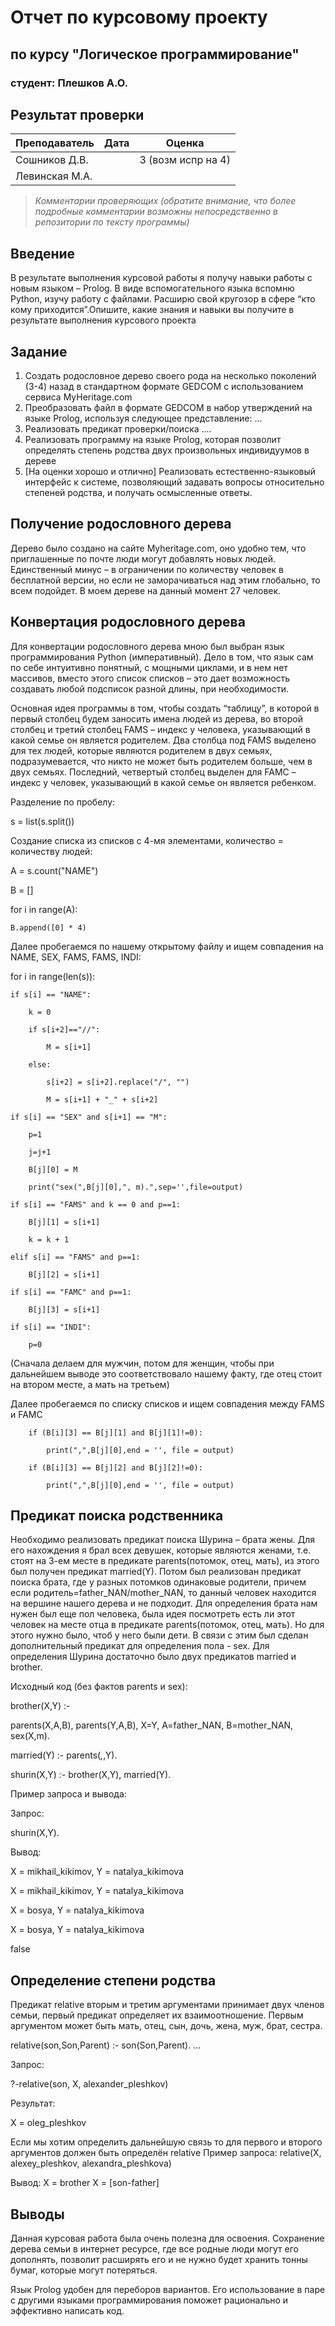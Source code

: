 # Отчет по курсовому проекту
## по курсу "Логическое программирование"

### студент: Плешков А.О.

## Результат проверки

| Преподаватель     | Дата         |  Оценка       |
|-------------------|--------------|---------------|
| Сошников Д.В. |              |      3    (возм испр на 4)      |
| Левинская М.А.|              |               |

> *Комментарии проверяющих (обратите внимание, что более подробные комментарии возможны непосредственно в репозитории по тексту программы)*

## Введение
В результате выполнения курсовой работы я получу навыки работы с новым языком – Prolog. В виде вспомогательного языка вспомню Python, изучу работу с файлами. Расширю свой кругозор в сфере “кто кому приходится”.Опишите, какие знания и навыки вы получите в результате выполнения курсового проекта

## Задание

 1. Создать родословное дерево своего рода на несколько поколений (3-4) назад в стандартном формате GEDCOM с использованием сервиса MyHeritage.com 
 2. Преобразовать файл в формате GEDCOM в набор утверждений на языке Prolog, используя следующее представление: ...
 3. Реализовать предикат проверки/поиска .... 
 4. Реализовать программу на языке Prolog, которая позволит определять степень родства двух произвольных индивидуумов в дереве
 5. [На оценки хорошо и отлично] Реализовать естественно-языковый интерфейс к системе, позволяющий задавать вопросы относительно степеней родства, и получать осмысленные ответы. 

## Получение родословного дерева

Дерево было создано на сайте Myheritage.com, оно удобно тем, что приглашенные по почте люди могут добавлять новых людей. Единственный минус – в ограничении по количеству человек в бесплатной версии, но если не заморачиваться над этим глобально, то всем подойдет. В моем дереве на данный момент 27 человек.

## Конвертация родословного дерева

Для конвертации родословного дерева мною был выбран язык программирования Python (императивный). Дело в том, что язык сам по себе интуитивно понятный, с мощными циклами, и в нем нет массивов, вместо этого список списков – это дает возможность создавать любой подсписок разной длины, при необходимости.

Основная идея программы в том, чтобы создать “таблицу”, в которой в первый столбец будем заносить имена людей из дерева, во второй столбец и третий столбец FAMS – индекс у человека, указывающий в какой семье он является родителем. Два столбца под FAMS выделено для тех людей, которые являются родителем в двух семьях, подразумевается, что никто не может быть родителем больше, чем в двух семьях. Последний, четвертый столбец выделен для FAMC – индекс у человек, указывающий в какой семье он является ребенком.

Разделение по пробелу:

s = list(s.split())

Создание списка из списков с 4-мя элементами, количество = количеству людей:

A = s.count("NAME")

B = []

for i in range(A):

    B.append([0] * 4)

Далее пробегаемся по нашему открытому файлу и ищем совпадения на NAME, SEX, FAMS, FAMS, INDI:

for i in range(len(s)):

    if s[i] == "NAME":

        k = 0

        if s[i+2]=="//":

            M = s[i+1]

        else:

            s[i+2] = s[i+2].replace("/", "")

            M = s[i+1] + "_" + s[i+2]

    if s[i] == "SEX" and s[i+1] == "M":

        p=1

        j=j+1

        B[j][0] = M

        print("sex(",B[j][0],", m).",sep='',file=output)

    if s[i] == "FAMS" and k == 0 and p==1:

        B[j][1] = s[i+1]

        k = k + 1

    elif s[i] == "FAMS" and p==1:

        B[j][2] = s[i+1]

    if s[i] == "FAMC" and p==1:

        B[j][3] = s[i+1]

    if s[i] == "INDI":

        p=0

(Сначала делаем для мужчин, потом для женщин, чтобы при дальнейшем выводе это соответствовало нашему факту, где отец стоит на втором месте, а мать на третьем)

Далее пробегаемся по списку списков и ищем совпадения между FAMS и FAMC

        if (B[i][3] == B[j][1] and B[j][1]!=0):

            print(",",B[j][0],end = '', file = output)

        if (B[i][3] == B[j][2] and B[j][2]!=0):

            print(",",B[j][0],end = '', file = output)

## Предикат поиска родственника

Необходимо реализовать предикат поиска Шурина – брата жены. Для его нахождения я брал всех девушек, которые являются женами, т.е. стоят на 3-ем месте в предикате parents(потомок, отец, мать), из этого был получен предикат married(Y). Потом был реализован предикат поиска брата, где у разных потомков одинаковые родители, причем если родитель=father_NAN/mother_NAN, то данный человек находится на вершине нашего дерева и не подходит. Для определения брата нам нужен был еще пол человека, была идея посмотреть есть ли этот человек на месте отца в предикате parents(потомок, отец, мать). Но для этого нужно было, чтоб у него были дети. В связи с этим был сделан дополнительный предикат для определения пола - sex. Для определения Шурина достаточно было двух предикатов married и brother.

Исходный код (без фактов parents и sex):

brother(X,Y) :- 

parents(X,A,B), parents(Y,A,B), X\=Y, A\=father_NAN, B\=mother_NAN, sex(X,m).

married(Y) :- parents(_,_,Y).

shurin(X,Y) :- brother(X,Y), married(Y).

Пример запроса и вывода:

Запрос:

shurin(X,Y).

Вывод:

X = mikhail_kikimov,
Y = natalya_kikimova

X = mikhail_kikimov,
Y = natalya_kikimova

X = bosya,
Y = natalya_kikimova

X = bosya,
Y = natalya_kikimova

false

## Определение степени родства

Предикат relative вторым и третим аргументами принимает двух членов семьи, первый предикат определяет их взаимоотношение. Первым аргументом может быть мать, отец, сын, дочь, жена, муж, брат, сестра.

relative(son,Son,Parent) :- son(Son,Parent). ...

Запрос:

?-relative(son, X, alexander_pleshkov)

Результат:

X = oleg_pleshkov

Если мы хотим определить дальнейшую связь то для первого и второго аргументов должен быть определён relative Пример запроса: relative(X, alexey_pleshkov, alexandra_pleshkova)

Вывод: X = brother X = [son-father]

## Выводы

Данная курсовая работа была очень полезна для освоения. Сохранение дерева семьи в интернет ресурсе, где все родные люди могут его дополнять, позволит расширять его и не нужно будет хранить тонны бумаг, которые могут потеряться.

Язык Prolog удобен для переборов вариантов. Его использование в паре с другими языками программирования поможет рационально и эффективно написать код.
